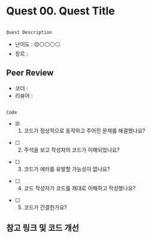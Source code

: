# Quest 00. Quest Title


```

Quest Description

```


- 난이도 : 🟡⚪⚪⚪⚪  
- 장르 :  

## Peer Review

- 코더 :  
- 리뷰어 :  


```

Code

```


- [X] 1. 코드가 정상적으로 동작하고 주어진 문제를 해결했나요?  
    >   

- [ ] 2. 주석을 보고 작성자의 코드가 이해되었나요?  
    >   

- [ ] 3. 코드가 에러를 유발할 가능성이 없나요?  
    >   

- [ ] 4. 코드 작성자가 코드를 제대로 이해하고 작성했나요?  
    >   

- [ ] 5. 코드가 간결한가요?  
    >   


## 참고 링크 및 코드 개선


